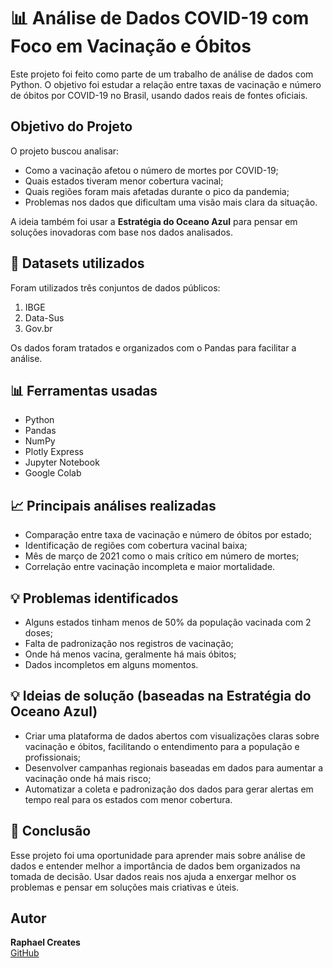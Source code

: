 
# 📊 Análise de Dados COVID-19 com Foco em Vacinação e Óbitos

Este projeto foi feito como parte de um trabalho de análise de dados com Python. O objetivo foi estudar a relação entre taxas de vacinação e número de óbitos por COVID-19 no Brasil, usando dados reais de fontes oficiais.



##  Objetivo do Projeto

O projeto buscou analisar:

- Como a vacinação afetou o número de mortes por COVID-19;
- Quais estados tiveram menor cobertura vacinal;
- Quais regiões foram mais afetadas durante o pico da pandemia;
- Problemas nos dados que dificultam uma visão mais clara da situação.

A ideia também foi usar a **Estratégia do Oceano Azul** para pensar em soluções inovadoras com base nos dados analisados.



## 📁 Datasets utilizados

Foram utilizados três conjuntos de dados públicos:

1. IBGE 
2. Data-Sus
3. Gov.br

Os dados foram tratados e organizados com o Pandas para facilitar a análise.



## 📊 Ferramentas usadas

- Python  
- Pandas  
- NumPy  
- Plotly Express  
- Jupyter Notebook
- Google Colab



## 📈 Principais análises realizadas

- Comparação entre taxa de vacinação e número de óbitos por estado;
- Identificação de regiões com cobertura vacinal baixa;
- Mês de março de 2021 como o mais crítico em número de mortes;
- Correlação entre vacinação incompleta e maior mortalidade.



## 💡 Problemas identificados

- Alguns estados tinham menos de 50% da população vacinada com 2 doses;
- Falta de padronização nos registros de vacinação;
- Onde há menos vacina, geralmente há mais óbitos;
- Dados incompletos em alguns momentos.



## 💡 Ideias de solução (baseadas na Estratégia do Oceano Azul)

- Criar uma plataforma de dados abertos com visualizações claras sobre vacinação e óbitos, facilitando o entendimento para a população e profissionais;
- Desenvolver campanhas regionais baseadas em dados para aumentar a vacinação onde há mais risco;
- Automatizar a coleta e padronização dos dados para gerar alertas em tempo real para os estados com menor cobertura.



## 📌 Conclusão

Esse projeto foi uma oportunidade para aprender mais sobre análise de dados e entender melhor a importância de dados bem organizados na tomada de decisão. Usar dados reais nos ajuda a enxergar melhor os problemas e pensar em soluções mais criativas e úteis.

## Autor

**Raphael Creates**  
[GitHub](https://github.com/RaphaelCreates)
